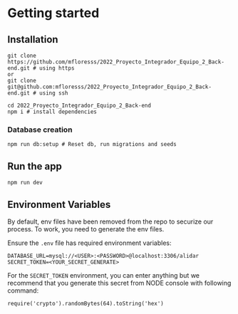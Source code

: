 # Getting started

## Installation

```
git clone https://github.com/mfloresss/2022_Proyecto_Integrador_Equipo_2_Back-end.git # using https
or
git clone git@github.com:mfloresss/2022_Proyecto_Integrador_Equipo_2_Back-end.git # using ssh

cd 2022_Proyecto_Integrador_Equipo_2_Back-end
npm i # install dependencies
```

### Database creation

```
npm run db:setup # Reset db, run migrations and seeds
```

## Run the app
```
npm run dev
```

## Environment Variables

By default, env files have been removed from the repo to securize our process. To work, you need to generate the env files.

Ensure the `.env` file has required environment variables:

```
DATABASE_URL=mysql://<USER>:<PASSWORD>@localhost:3306/alidar
SECRET_TOKEN=<YOUR_SECRET_GENERATE>
```

For the `SECRET_TOKEN` environment, you can enter anything but we recommend that you generate this secret from NODE console with following command:
```
require('crypto').randomBytes(64).toString('hex')
```
